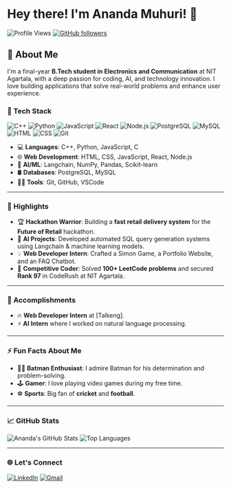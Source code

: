 # Hey there! I'm Ananda Muhuri! 👋

![Profile Views](https://komarev.com/ghpvc/?username=AnandaMuhuri&color=blueviolet&style=flat-square)
[![GitHub followers](https://img.shields.io/github/followers/AnandaMuhuri?label=Follow&style=social)](https://github.com/AnandaMuhuri?tab=followers)

## 🚀 About Me

I'm a final-year **B.Tech student in Electronics and Communication** at NIT Agartala, with a deep passion for coding, AI, and technology innovation. I love building applications that solve real-world problems and enhance user experience.

### 🔧 Tech Stack

![C++](https://img.shields.io/badge/-C++-00599C?style=plastic&logo=c%2B%2B&logoColor=white)
![Python](https://img.shields.io/badge/-Python-3776AB?style=plastic&logo=python&logoColor=white)
![JavaScript](https://img.shields.io/badge/-JavaScript-F7DF1E?style=plastic&logo=javascript&logoColor=black)
![React](https://img.shields.io/badge/-React-61DAFB?style=plastic&logo=react&logoColor=black)
![Node.js](https://img.shields.io/badge/-Node.js-339933?style=plastic&logo=nodedotjs&logoColor=white)
![PostgreSQL](https://img.shields.io/badge/-PostgreSQL-336791?style=plastic&logo=postgresql&logoColor=white)
![MySQL](https://img.shields.io/badge/-MySQL-4479A1?style=plastic&logo=mysql&logoColor=white)
![HTML](https://img.shields.io/badge/-HTML5-E34F26?style=plastic&logo=html5&logoColor=white)
![CSS](https://img.shields.io/badge/-CSS3-1572B6?style=plastic&logo=css3&logoColor=white)
![Git](https://img.shields.io/badge/-Git-F05032?style=plastic&logo=git&logoColor=white)

- 💻 **Languages**: C++, Python, JavaScript, C
- 🌐 **Web Development**: HTML, CSS, JavaScript, React, Node.js
- 🧠 **AI/ML**: Langchain, NumPy, Pandas, Scikit-learn
- 🛢️ **Databases**: PostgreSQL, MySQL
- 🧑‍💻 **Tools**: Git, GitHub, VSCode

---

### 🌟 Highlights

- 🏆 **Hackathon Warrior**: Building a **fast retail delivery system** for the **Future of Retail** hackathon.
- 🤖 **AI Projects**: Developed automated SQL query generation systems using Langchain & machine learning models.
- 💡 **Web Developer Intern**: Crafted a Simon Game, a Portfolio Website, and an FAQ Chatbot.
- 🎯 **Competitive Coder**: Solved **100+ LeetCode problems** and secured **Rank 97** in CodeRush at NIT Agartala.

---

### 🏅 Accomplishments

- 🔥 **Web Developer Intern** at [Talkeng].
- ⚡ **AI Intern** where I worked on natural language processing.

---

### ⚡ Fun Facts About Me

- 🦸‍♂️ **Batman Enthusiast**: I admire Batman for his determination and problem-solving.
- 🕹️ **Gamer**: I love playing video games during my free time.
- ⚽ **Sports**: Big fan of **cricket** and **football**.

---

### 📈 GitHub Stats

![Ananda's GitHub Stats](https://github-readme-stats.vercel.app/api?username=AnandaMuhuri&show_icons=true&theme=radical)
![Top Languages](https://github-readme-stats.vercel.app/api/top-langs/?username=AnandaMuhuri&layout=compact&theme=radical)

---

### 🌐 Let's Connect

[![LinkedIn](https://img.shields.io/badge/LinkedIn-Ananda%20Muhuri-blue?style=for-the-badge&logo=linkedin)](https://www.linkedin.com/in/ananda-muhuri-694365220/)
[![Gmail](https://img.shields.io/badge/Email-anandamuhuri1@gmail.com-red?style=for-the-badge&logo=gmail)](mailto:anandamuhuri1@gmail.com)


